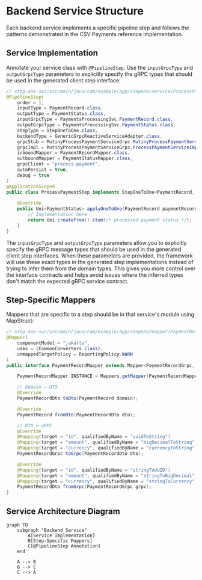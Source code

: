 # Backend Service Structure

Each backend service implements a specific pipeline step and follows the patterns demonstrated in the CSV Payments reference implementation.

## Service Implementation

Annotate your service class with `@PipelineStep`. Use the `inputGrpcType` and `outputGrpcType` parameters to explicitly specify the gRPC types that should be used in the generated client step interface:

```java
// step-one-svc/src/main/java/com/example/app/stepone/service/ProcessPaymentStep.java
@PipelineStep(
    order = 1,
    inputType = PaymentRecord.class,
    outputType = PaymentStatus.class,
    inputGrpcType = PaymentsProcessingSvc.PaymentRecord.class,
    outputGrpcType = PaymentsProcessingSvc.PaymentStatus.class,
    stepType = StepOneToOne.class,
    backendType = GenericGrpcReactiveServiceAdapter.class,
    grpcStub = MutinyProcessPaymentServiceGrpc.MutinyProcessPaymentServiceStub.class,
    grpcImpl = MutinyProcessPaymentServiceGrpc.ProcessPaymentServiceImplBase.class,
    inboundMapper = PaymentRecordMapper.class,
    outboundMapper = PaymentStatusMapper.class,
    grpcClient = "process-payment",
    autoPersist = true,
    debug = true
)
@ApplicationScoped
public class ProcessPaymentStep implements StepOneToOne<PaymentRecord, PaymentStatus> {
    
    @Override
    public Uni<PaymentStatus> applyOneToOne(PaymentRecord paymentRecord) {
        // Implementation here
        return Uni.createFrom().item(/* processed payment status */);
    }
}
```

The `inputGrpcType` and `outputGrpcType` parameters allow you to explicitly specify the gRPC message types that should be used in the generated client step interfaces. When these parameters are provided, the framework will use these exact types in the generated step implementations instead of trying to infer them from the domain types. This gives you more control over the interface contracts and helps avoid issues where the inferred types don't match the expected gRPC service contract.

## Step-Specific Mappers

Mappers that are specific to a step should be in that service's module using MapStruct:

```java
// step-one-svc/src/main/java/com/example/app/stepone/mapper/PaymentRecordMapper.java
@Mapper(
    componentModel = "jakarta",
    uses = {CommonConverters.class},
    unmappedTargetPolicy = ReportingPolicy.WARN
)
public interface PaymentRecordMapper extends Mapper<PaymentRecordGrpc, PaymentRecordDto, PaymentRecord> {

    PaymentRecordMapper INSTANCE = Mappers.getMapper(PaymentRecordMapper.class);

    // Domain ↔ DTO
    @Override
    PaymentRecordDto toDto(PaymentRecord domain);

    @Override
    PaymentRecord fromDto(PaymentRecordDto dto);

    // DTO ↔ gRPC
    @Override
    @Mapping(target = "id", qualifiedByName = "uuidToString")
    @Mapping(target = "amount", qualifiedByName = "bigDecimalToString")
    @Mapping(target = "currency", qualifiedByName = "currencyToString")
    PaymentRecordGrpc toGrpc(PaymentRecordDto dto);

    @Override
    @Mapping(target = "id", qualifiedByName = "stringToUUID")
    @Mapping(target = "amount", qualifiedByName = "stringToBigDecimal")
    @Mapping(target = "currency", qualifiedByName = "stringToCurrency")
    PaymentRecordDto fromGrpc(PaymentRecordGrpc grpc);
}
```

## Service Architecture Diagram

```mermaid
graph TD
    subgraph "Backend Service"
        A[Service Implementation]
        B[Step-Specific Mappers]
        C[@PipelineStep Annotation]
    end
    
    A --> B
    B --> C
    C --> A
```